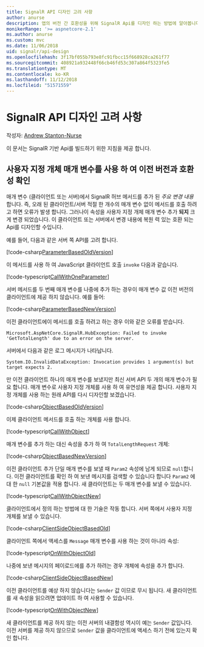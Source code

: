 ```yaml
---
title: SignalR API 디자인 고려 사항
author: anurse
description: 앱의 버전 간 호환성을 위해 SignalR Api를 디자인 하는 방법에 알아봅니다.
monikerRange: '>= aspnetcore-2.1'
ms.author: anurse
ms.custom: mvc
ms.date: 11/06/2018
uid: signalr/api-design
ms.openlocfilehash: 3f17bf055b793e8fc91fbcc15f668928ca261f77
ms.sourcegitcommit: 408921a932448f66cb46fd53c307a864f5323fe5
ms.translationtype: MT
ms.contentlocale: ko-KR
ms.lasthandoff: 11/12/2018
ms.locfileid: "51571559"
---
```

# <a name="signalr-api-design-considerations"></a>SignalR API 디자인 고려 사항

작성자: [Andrew Stanton-Nurse](https://twitter.com/anurse)

이 문서는 SignalR 기반 Api를 빌드하기 위한 지침을 제공 합니다.

## <a name="use-custom-object-parameters-to-ensure-backwards-compatibility"></a>사용자 지정 개체 매개 변수를 사용 하 여 이전 버전과 호환성 확인

매개 변수 (클라이언트 또는 서버)에서 SignalR 허브 메서드를 추가 된 *주요 변경 내용*합니다. 즉, 오래 된 클라이언트/서버 적절 한 개수의 매개 변수 없이 메서드를 호출 하려고 하면 오류가 발생 합니다. 그러나이 속성을 사용자 지정 개체 매개 변수 추가 **되지** 크게 변경 되었습니다. 이 클라이언트 또는 서버에서 변경 내용에 복원 력 있는 호환 되는 Api를 디자인할 수입니다.

예를 들어, 다음과 같은 서버 쪽 API를 고려 합니다.

[!code-csharp[ParameterBasedOldVersion](api-design/sample/Samples.cs?name=ParameterBasedOldVersion)]

이 메서드를 사용 하 여 JavaScript 클라이언트 호출 `invoke` 다음과 같습니다.

[!code-typescript[CallWithOneParameter](api-design/sample/Samples.ts?name=CallWithOneParameter)]

서버 메서드를 두 번째 매개 변수를 나중에 추가 하는 경우이 매개 변수 값 이전 버전의 클라이언트에 제공 하지 않습니다. 예를 들어:

[!code-csharp[ParameterBasedNewVersion](api-design/sample/Samples.cs?name=ParameterBasedNewVersion)]

이전 클라이언트에이 메서드를 호출 하려고 하는 경우 이와 같은 오류를 받습니다.

```
Microsoft.AspNetCore.SignalR.HubException: Failed to invoke 'GetTotalLength' due to an error on the server.
```

서버에서 다음과 같은 로그 메시지가 나타납니다.

```
System.IO.InvalidDataException: Invocation provides 1 argument(s) but target expects 2.
```

만 이전 클라이언트 하나의 매개 변수를 보냈지만 최신 서버 API 두 개의 매개 변수가 필요 합니다. 매개 변수로 사용자 지정 개체를 사용 하 여 유연성을 제공 합니다. 사용자 지정 개체를 사용 하는 원래 API를 다시 디자인할 보겠습니다.

[!code-csharp[ObjectBasedOldVersion](api-design/sample/Samples.cs?name=ObjectBasedOldVersion)]

이제 클라이언트 메서드를 호출 하는 개체를 사용 합니다.

[!code-typescript[CallWithObject](api-design/sample/Samples.ts?name=CallWithObject)]

매개 변수를 추가 하는 대신 속성을 추가 하 여 `TotalLengthRequest` 개체:

[!code-csharp[ObjectBasedNewVersion](api-design/sample/Samples.cs?name=ObjectBasedNewVersion&highlight=4,9-13)]

이전 클라이언트 추가 단일 매개 변수를 보낼 때 `Param2` 속성에 남게 되므로 `null`합니다. 이전 클라이언트를 확인 하 여 보낸 메시지를 검색할 수 있습니다 합니다 `Param2` 에 대 한 `null` 기본값을 적용 합니다. 새 클라이언트는 두 매개 변수를 보낼 수 있습니다.

[!code-typescript[CallWithObjectNew](api-design/sample/Samples.ts?name=CallWithObjectNew)]

클라이언트에서 정의 하는 방법에 대 한 기술은 작동 합니다. 서버 쪽에서 사용자 지정 개체를 보낼 수 있습니다.

[!code-csharp[ClientSideObjectBasedOld](api-design/sample/Samples.cs?name=ClientSideObjectBasedOld)]

클라이언트 쪽에서 액세스를 `Message` 매개 변수를 사용 하는 것이 아니라 속성:

[!code-typescript[OnWithObjectOld](api-design/sample/Samples.ts?name=OnWithObjectOld)]

나중에 보낸 메시지의 페이로드에를 추가 하려는 경우 개체에 속성을 추가 합니다.

[!code-csharp[ClientSideObjectBasedNew](api-design/sample/Samples.cs?name=ClientSideObjectBasedNew&highlight=5)]

이전 클라이언트를 예상 하지 않습니다는 `Sender` 값 이므로 무시 됩니다. 새 클라이언트를 새 속성을 읽으려면 업데이트 하 여 사용할 수 있습니다.

[!code-typescript[OnWithObjectNew](api-design/sample/Samples.ts?name=OnWithObjectNew&highlight=2-5)]

새 클라이언트를 제공 하지 않는 이전 서버의 내결함성 역시이 예는 `Sender` 값입니다. 이전 서버를 제공 하지 않으므로 `Sender` 값을 클라이언트에 액세스 하기 전에 있는지 확인 합니다.
